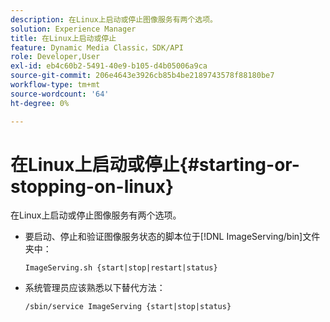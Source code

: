 ```yaml
---
description: 在Linux上启动或停止图像服务有两个选项。
solution: Experience Manager
title: 在Linux上启动或停止
feature: Dynamic Media Classic，SDK/API
role: Developer,User
exl-id: eb4c60b2-5491-40e9-b105-d4b05006a9ca
source-git-commit: 206e4643e3926cb85b4be2189743578f88180be7
workflow-type: tm+mt
source-wordcount: '64'
ht-degree: 0%

---
```


# 在Linux上启动或停止{#starting-or-stopping-on-linux}

在Linux上启动或停止图像服务有两个选项。

* 要启动、停止和验证图像服务状态的脚本位于[!DNL ImageServing/bin]文件夹中：

   `ImageServing.sh {start|stop|restart|status}`
* 系统管理员应该熟悉以下替代方法：

   `/sbin/service ImageServing {start|stop|status}`
